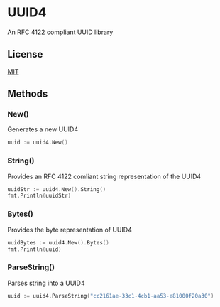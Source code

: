 # UUID4

An RFC 4122 compliant UUID library

## License

[MIT](LICENSE)

## Methods

### New()

Generates a new UUID4

```go
uuid := uuid4.New()
```

### String()

Provides an RFC 4122 comliant string representation of the UUID4

```go
uuidStr := uuid4.New().String()
fmt.Println(uuidStr)
```

### Bytes()

Provides the byte representation of UUID4

```go
uuidBytes := uuid4.New().Bytes()
fmt.Println(uuid)
```

### ParseString()

Parses string into a UUID4

```go
uuid := uuid4.ParseString("cc2161ae-33c1-4cb1-aa53-e81000f20a30")
```